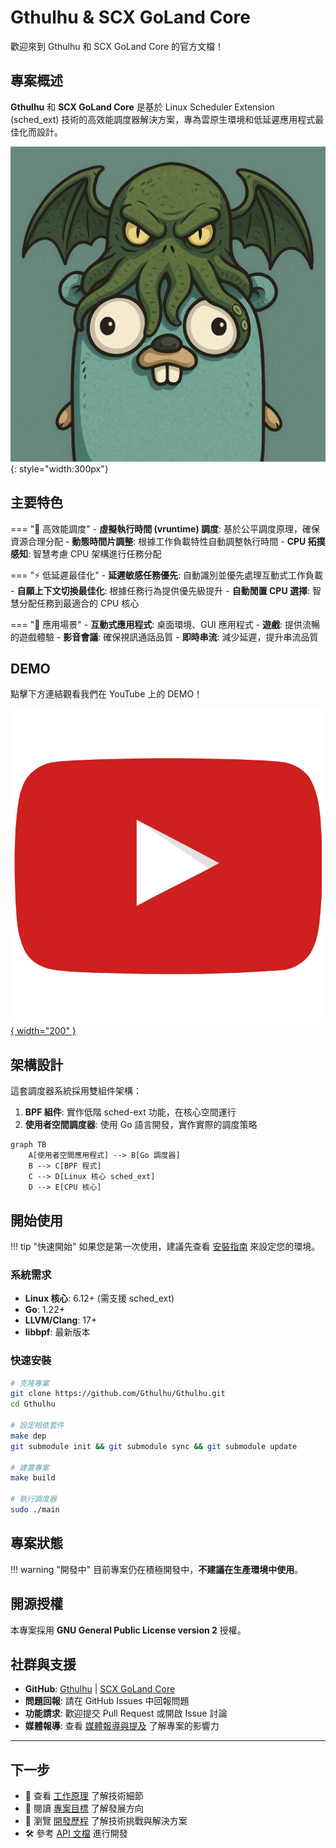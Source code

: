 # Gthulhu & SCX GoLand Core

歡迎來到 Gthulhu 和 SCX GoLand Core 的官方文檔！

## 專案概述

**Gthulhu** 和 **SCX GoLand Core** 是基於 Linux Scheduler Extension (sched_ext) 技術的高效能調度器解決方案，專為雲原生環境和低延遲應用程式最佳化而設計。

![Gthulhu Logo](https://raw.githubusercontent.com/Gthulhu/Gthulhu/main/assets/logo.png){: style="width:300px"}

## 主要特色

=== "🚀 高效能調度"
    - **虛擬執行時間 (vruntime) 調度**: 基於公平調度原理，確保資源合理分配
    - **動態時間片調整**: 根據工作負載特性自動調整執行時間
    - **CPU 拓撲感知**: 智慧考慮 CPU 架構進行任務分配

=== "⚡ 低延遲最佳化"
    - **延遲敏感任務優先**: 自動識別並優先處理互動式工作負載
    - **自願上下文切換最佳化**: 根據任務行為提供優先級提升
    - **自動閒置 CPU 選擇**: 智慧分配任務到最適合的 CPU 核心

=== "🎯 應用場景"
    - **互動式應用程式**: 桌面環境、GUI 應用程式
    - **遊戲**: 提供流暢的遊戲體驗
    - **影音會議**: 確保視訊通話品質
    - **即時串流**: 減少延遲，提升串流品質

## DEMO

點擊下方連結觀看我們在 YouTube 上的 DEMO！

[![IMAGE ALT TEXT HERE](https://github.com/Gthulhu/Gthulhu/raw/main/assets/preview.png){ width="200" }](https://www.youtube.com/watch?v=MfU64idQcHg)

## 架構設計

這套調度器系統採用雙組件架構：

1. **BPF 組件**: 實作低階 sched-ext 功能，在核心空間運行
2. **使用者空間調度器**: 使用 Go 語言開發，實作實際的調度策略

```mermaid
graph TB
    A[使用者空間應用程式] --> B[Go 調度器]
    B --> C[BPF 程式]
    C --> D[Linux 核心 sched_ext]
    D --> E[CPU 核心]
```

## 開始使用

!!! tip "快速開始"
    如果您是第一次使用，建議先查看 [安裝指南](installation.md) 來設定您的環境。

### 系統需求

- **Linux 核心**: 6.12+ (需支援 sched_ext)
- **Go**: 1.22+
- **LLVM/Clang**: 17+
- **libbpf**: 最新版本

### 快速安裝

```bash
# 克隆專案
git clone https://github.com/Gthulhu/Gthulhu.git
cd Gthulhu

# 設定相依套件
make dep
git submodule init && git submodule sync && git submodule update

# 建置專案
make build

# 執行調度器
sudo ./main
```

## 專案狀態

!!! warning "開發中"
    目前專案仍在積極開發中，**不建議在生產環境中使用**。

## 開源授權

本專案採用 **GNU General Public License version 2** 授權。

## 社群與支援

- **GitHub**: [Gthulhu](https://github.com/Gthulhu/Gthulhu) | [SCX GoLand Core](https://github.com/Gthulhu/scx_goland_core)
- **問題回報**: 請在 GitHub Issues 中回報問題
- **功能請求**: 歡迎提交 Pull Request 或開啟 Issue 討論
- **媒體報導**: 查看 [媒體報導與提及](mentioned.md) 了解專案的影響力

---

## 下一步

- 📖 查看 [工作原理](how-it-works.md) 了解技術細節
- 🎯 閱讀 [專案目標](project-goals.md) 了解發展方向
- 📜 瀏覽 [開發歷程](development-history.md) 了解技術挑戰與解決方案
- 🛠️ 參考 [API 文檔](api-reference.md) 進行開發
